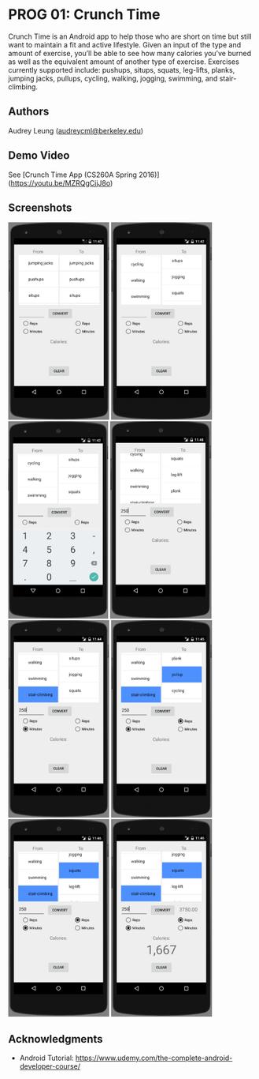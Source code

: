 # PROG 01: Crunch Time

Crunch Time is an Android app to help those who are short on time but still want to maintain a fit and active lifestyle. Given an input of the type and amount of exercise, you’ll be able to see how many calories you’ve burned as well as the equivalent amount of another type of exercise. Exercises currently supported include: pushups, situps, squats, leg-lifts, planks, jumping jacks, pullups, cycling, walking, jogging, swimming, and stair-climbing.

## Authors

Audrey Leung ([audreycml@berkeley.edu](mailto:your_email@berkeley.edu))

## Demo Video

See [Crunch Time App (CS260A Spring 2016)] (https://youtu.be/MZRQgCjjJ8o)

## Screenshots

<img src="screenshots/TC1.png" height="400" alt="Screenshot"/>
<img src="screenshots/TC2.png" height="400" alt="Screenshot"/>
<img src="screenshots/TC3.png" height="400" alt="Screenshot"/>
<img src="screenshots/TC4.png" height="400" alt="Screenshot"/>
<img src="screenshots/TC5.png" height="400" alt="Screenshot"/>
<img src="screenshots/TC6.png" height="400" alt="Screenshot"/>
<img src="screenshots/TC7.png" height="400" alt="Screenshot"/>
<img src="screenshots/TC8.png" height="400" alt="Screenshot"/>

## Acknowledgments

* Android Tutorial: https://www.udemy.com/the-complete-android-developer-course/


